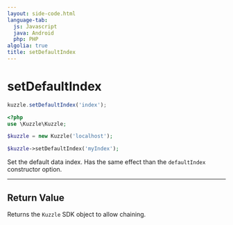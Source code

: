 ```yaml
---
layout: side-code.html
language-tab:
  js: Javascript
  java: Android
  php: PHP
algolia: true
title: setDefaultIndex
---
```


# setDefaultIndex

```js
kuzzle.setDefaultIndex('index');
```

```php
<?php
use \Kuzzle\Kuzzle;

$kuzzle = new Kuzzle('localhost');

$kuzzle->setDefaultIndex('myIndex');
```

Set the default data index. Has the same effect than the `defaultIndex` constructor option.

---

## Return Value

Returns the `Kuzzle` SDK object to allow chaining.
